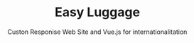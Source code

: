 ---
title: Easy Luggage
subtitle: Custon Responise Web Site and Vue.js for internationalitation
image: "../imgs/EasyLuggage.gif"
link: https://www.easyluggage.it/
buttonTitle: VISIT PROJECT
priority: 2
badges: [web]
categories: [projects, recent]
--- 